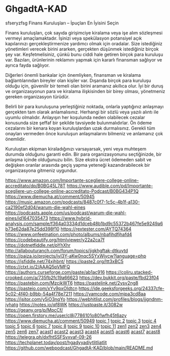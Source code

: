 # GhgadtA-KAD
sfseryzfsg
Finans Kuruluşları – İpuçları En İyisini Seçin

Finans kuruluşları, çok sayıda girişimciye kiralama veya işe alım sözleşmesi vermeyi amaçlamaktadır. İşinizi veya spekülasyon potansiyel açık kapılarınızı gerçekleştirmenize yardımcı olmak için oradalar. Size istediğiniz yönetimleri verecek birini ararken, gerçekten düşünmek istediğiniz birçok şey var. Keşfetmelisiniz, çünkü bunu ciddi hale getiren birçok para kuruluşu var. Bazıları, ürünlerinin reklamını yapmak için kararlı finansman sağlıyor ve ayrıca fayda sağlıyor.

Diğerleri önemli bankalar için önemliyken, finansman ve kiralama bağlantılarından bireyler olan kişiler var. Dışarıda birçok para kuruluşu olduğu için, güvenilir bir temeli olan birini aramanız akıllıca olur. İyi bir duruş ve organizasyonun para ve kiralama ilişkisinden bir birey olması, yönetmeniz gereken organizasyon türüdür.

Belirli bir para kuruluşuna yerleştiğiniz noktada, onlarla yaptığınız anlaşmayı gerçekten tam olarak anlamalısınız. Herhangi bir sözlü veya yazılı alıntı ile uyumlu olmalıdır. Anlayışın her koşulunda neden olabilecek cezalar konusunda size şeffaf bir şekilde tavsiyede bulunmalıdırlar. Ön ödeme cezalarını bir kenara koyan kuruluşlardan uzak durmalısınız. Gerekli tüm onayları vermeden önce kuruluşun anlaşmalarını bilmeniz ve anlamanız çok önemlidir.

Kuruluştan ekipman kiraladığınızı varsayarsak, yeni veya muhteşem durumda olduğunu garanti edin. Bir para organizasyonunu seçtiğinizde, bir anlaşma içinde olduğunuzu bilin. Size ekstra ücret ödemeden sabit ve değişken oranlar arasında geçiş yapma yeteneği kazandırabilecek bir organizasyona gitmeniz uygundur.

<a href="https://www.amazon.com/Importante-scegliere-college-online-accreditato/dp/B0BG45L78T">https://www.amazon.com/Importante-scegliere-college-online-accreditato/dp/B0BG45L78T</a>
<a href="https://www.audible.com/pd/Importante-scegliere-un-college-online-accreditato-Podcast/B0BG434P1Q">https://www.audible.com/pd/Importante-scegliere-un-college-online-accreditato-Podcast/B0BG434P1Q</a>
<a href="https://www.diemucha.at/comment/50945">https://www.diemucha.at/comment/50945</a>
<a href="https://music.amazon.com/podcasts/8487c0f7-1c5c-4b1f-a130-ca2190ef2d04/warum-die-wahl-eines">https://music.amazon.com/podcasts/8487c0f7-1c5c-4b1f-a130-ca2190ef2d04/warum-die-wahl-eines</a>
<a href="https://podcasts.apple.com/us/podcast/warum-die-wahl-eines/id1647035473">https://podcasts.apple.com/us/podcast/warum-die-wahl-eines/id1647035473</a>
<a href="https://www.hybrid-analysis.com/sample/f364a03334d1dceb48b1bd9c55372b467fe5e9249a6b73e62da87e25dd398f10">https://www.hybrid-analysis.com/sample/f364a03334d1dceb48b1bd9c55372b467fe5e9249a6b73e62da87e25dd398f10</a>
<a href="https://rextester.com/AYTQ74364">https://rextester.com/AYTQ74364</a>
<a href="https://www.onfeetnation.com/photo/albums/nbafjhdfjhafd4">https://www.onfeetnation.com/photo/albums/nbafjhdfjhafd4</a>
<a href="https://codebeautify.org/htmlviewer/y22a2ca7f">https://codebeautify.org/htmlviewer/y22a2ca7f</a>
<a href="https://dotnetfiddle.net/pYhXhr">https://dotnetfiddle.net/pYhXhr</a>
<a href="http://allabouturanch.com/forum/topics/jjgkhgftak-dtkuytd">http://allabouturanch.com/forum/topics/jjgkhgftak-dtkuytd</a>
<a href="https://paiza.io/projects/iyI3Y-aKw0nqc5SYxWjycw?language=php">https://paiza.io/projects/iyI3Y-aKw0nqc5SYxWjycw?language=php</a>
<a href="https://jsfiddle.net/74xjhbnt/">https://jsfiddle.net/74xjhbnt/</a>
<a href="https://paste2.org/Itt3xBC5">https://paste2.org/Itt3xBC5</a>
<a href="https://ctxt.io/2/AAAQ5pVMFQ">https://ctxt.io/2/AAAQ5pVMFQ</a>
<a href="https://authors.curseforge.com/paste/ab1ac916">https://authors.curseforge.com/paste/ab1ac916</a>
<a href="https://coliru.stacked-crooked.com/a/735fb2fc19a66623">https://coliru.stacked-crooked.com/a/735fb2fc19a66623</a>
<a href="https://dev.bukkit.org/paste/fbd23f04">https://dev.bukkit.org/paste/fbd23f04</a>
<a href="https://pastebin.com/MzcjkWT6">https://pastebin.com/MzcjkWT6</a>
<a href="https://pastelink.net/2ysv2ng8">https://pastelink.net/2ysv2ng8</a>
<a href="https://pasteio.com/xYv9pxOIdtcn">https://pasteio.com/xYv9pxOIdtcn</a>
<a href="https://ide.geeksforgeeks.org/24337cfe-5c02-4f40-b9bb-54a4f78e7211">https://ide.geeksforgeeks.org/24337cfe-5c02-4f40-b9bb-54a4f78e7211</a>
<a href="https://yamcode.com/mjpa3cd8aa">https://yamcode.com/mjpa3cd8aa</a>
<a href="https://jsitor.com/y5iO3nqYo">https://jsitor.com/y5iO3nqYo</a>
<a href="https://webhitlist.com/profiles/blogs/jjgndnm-jyhatg">https://webhitlist.com/profiles/blogs/jjgndnm-jyhatg</a>
<a href="https://notes.io/qf8WK">https://notes.io/qf8WK</a>
<a href="https://justpaste.it/3082w">https://justpaste.it/3082w</a>
<a href="https://geany.org/p/MpcCf/">https://geany.org/p/MpcCf/</a>
<a href="https://open.firstory.me/user/cl8j7786101o801wfh45t6azy">https://open.firstory.me/user/cl8j7786101o801wfh45t6azy</a>
<a href="https://www.diemucha.at/comment/50949">https://www.diemucha.at/comment/50949</a>
<a href="https://flipboard.com/topic/hollywood/watch-bros-2022-online-streaming-on-123/a-5bM0KBd8Rxu-lyIt6uMwlw%3Aa%3A3927451503-6a37a7785e%2Fzencastr.com">topic 1</a> <a href="https://flipboard.com/topic/hollywood/watch-smile-2022-online-streaming-on-12/a-4WNTUopNSlKLW8JACq-TBQ%3Aa%3A3927451503-238edf750e%2Fzencastr.com">topic 2</a> <a href="https://flipboard.com/topic/hollywood/123movies-watch-smile-2022-fullmovie-on/a-Lgp20t6NSI-piyN0VxeqDA%3Aa%3A3927451503-a395bfc52f%2Fzencastr.com">topic 3</a> <a href="https://flipboard.com/topic/hollywood/123movies-watch-bros-2022-fullmovie-onl/a-Dgn1_NPdS6S-SK53sgn7kA%3Aa%3A3927451503-4f7ff349cf%2Fzencastr.com">topic 4</a> <a href="https://flipboard.com/topic/hollywood/123movies-watch-hocus-pocus-2-2022-full/a-iq7dEq37Qr6J__ma7qqeWQ%3Aa%3A3927451503-38737769e4%2Fzencastr.com">topic 5</a> <a href="https://flipboard.com/topic/hollywood/watch-harry-styless-dont-worry-darling-/a-_8m5h_8HRR2Cr6GwvplfWg%3Aa%3A3927451503-3c8e657b0e%2Fzencastr.com">topic 6</a> <a href="https://flipboard.com/topic/hollywood/after-ever-happy--online-streaming-fre/a-3a59hxFmT8-mnjXRHtHfGA%3Aa%3A3927451503-1e227e10ad%2Fzencastr.com">topic 7</a> <a href="https://flipboard.com/topic/hollywood/watch-hocus-pocus-2-2022-------on-acast/a-FB_8ZpvFQZKp88EZRPxrXQ%3Aa%3A3927451503-16baa6faa0%2Facast.com">topic 8</a> <a href="https://flipboard.com/topic/hollywood/watch-after-ever-happy-free-online-2022/a-vY7El00KQt6y98TVwmhAgw%3Aa%3A3927451503-d4d74d5c47%2Facast.com">topic 9</a> <a href="https://flipboard.com/topic/hollywood/watch-bros-2022-online-streaming-on-123/a-2xp0UVW6TwC72Wz72ZGvlg%3Aa%3A3927451503-2a5e948780%2Facast.com">topic 10</a> <a href="https://flipboard.com/topic/hollywood/watch-smile-2022-online-streaming-on-12/a-OFtxBLEWTmiOeog9vCgNLA%3Aa%3A3927451503-7b2efd8a93%2Facast.com">topic 11</a> <a href="https://zencastr.com/Watch-Bros-2022-Online-Streaming-On-123movies-At-Home">zen1</a> <a href="https://zencastr.com/Watch-Smile-2022-Online-Streaming-On-123movies-At-Home">zen2</a> <a href="https://zencastr.com/123MOVIES-WaTcH-SMILE-2022-FULLMOVIE-ONLINE-FREE-ON-123MOVIES">zen3</a> <a href="https://zencastr.com/123MOVIES-WaTcH-BROS-2022-FULLMOVIE-ONLINE-FREE-ON-123MOVIES">zen4</a> <a href="https://zencastr.com/123MOVIES-WaTcH-Hocus-Pocus-2-2022-FULLMOVIE-ONLINE-FREE-ON-123MOVIES">zen5</a> <a href="https://zencastr.com/Watch-Harry-Styles-s-Don-t-Worry-Darling-Free-2022-Online-On-123movies">zen6</a> <a href="https://zencastr.com/After-Ever-Happy-Online-streaming-Free">zen7</a> <a href="https://play.acast.com/s/6331e9c3ad24430013e2a549??czdse.com">acast1</a> <a href="https://play.acast.com/s/6331f23516cfd90013f1bc20">acast2</a> <a href="https://play.acast.com/s/6331f4879cd7a00012423d5f/?opo">acast3</a> <a href="https://play.acast.com/s/6331f4dfc11f6f0013a06eda/?mil">acast4</a> <a href="https://play.acast.com/s/6331f533470c7900137be2cd">acast5</a> <a href="https://play.acast.com/s/6331f58a40179e001273510d/?lah">acast6</a> <a href="https://play.acast.com/s/6331f5f4470c7900137be3df/??">acast7</a> <a href="https://play.acast.com/s/6331fdeb9cd7a00012424a73/">acast8</a>
<a href="https://telegra.ph/dxfhtSSFSvxvaf-09-26">https://telegra.ph/dxfhtSSFSvxvaf-09-26</a>
<a href="https://techplanet.today/post/hgadyyadiytlitliatlit">https://techplanet.today/post/hgadyyadiytlitliatlit</a>
<a href="https://github.com/webpodcast/GhgadtA-KAD/blob/main/README.md">https://github.com/webpodcast/GhgadtA-KAD/blob/main/README.md</a>
